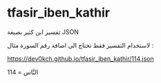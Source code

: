 # tfasir_iben_kathir
تفسير ابن كثير بصيغة JSON 

لاستخدام التفسير فقط تحتاج الى اضافة رقم السورة 
مثال :


https://dev0kch.github.io/tfasir_iben_kathir/114.json

114 = النَّاس
